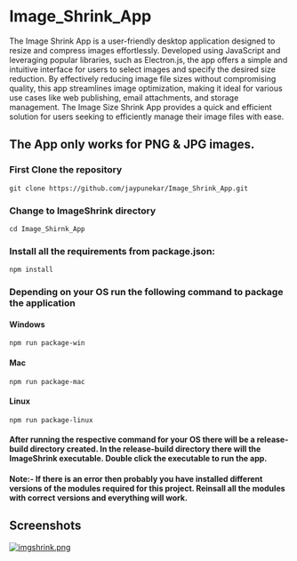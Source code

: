 # Image_Shrink_App

The Image Shrink App is a user-friendly desktop application designed to resize and compress images effortlessly. Developed using JavaScript and leveraging popular libraries, such as Electron.js, the app offers a simple and intuitive interface for users to select images and specify the desired size reduction. By effectively reducing image file sizes without compromising quality, this app streamlines image optimization, making it ideal for various use cases like web publishing, email attachments, and storage management. The Image Size Shrink App provides a quick and efficient solution for users seeking to efficiently manage their image files with ease.

## The App only works for PNG & JPG images.

### First Clone the repository

```
git clone https://github.com/jaypunekar/Image_Shrink_App.git
```

### Change to ImageShrink directory

```
cd Image_Shirnk_App
```

### Install all the requirements from package.json:
```
npm install
```

### Depending on your OS run the following command to package the application

#### Windows
```
npm run package-win
```

#### Mac
```
npm run package-mac
```

#### Linux
```
npm run package-linux
```

#### After running the respective command for your OS there will be a release-build directory created. In the release-build directory there will the ImageShrink executable. Double click the executable to run the app.


#### Note:- If there is an error then probably you have installed different versions of the modules required for this project. Reinsall all the modules with correct versions and everything will work.


## Screenshots
[![imgshrink.png](https://i.postimg.cc/TPzhvsRj/imgshrink.png)](https://postimg.cc/hJ0K9pQh)
